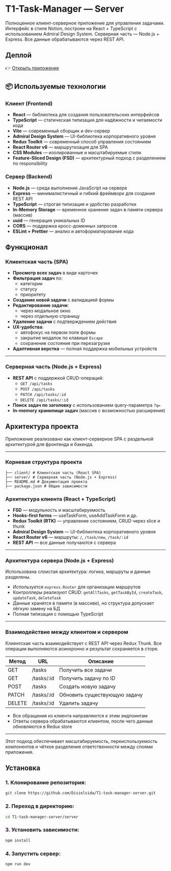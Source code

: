 # T1-Task-Manager — Server

Полноценное клиент-серверное приложение для управления задачами. Интерфейс в стиле Notion, построен на React + TypeScript с использованием Admiral Design System. 
Серверная часть — Node.js + Express. Все данные обрабатываются через REST API.

## Деплой

👉 [Открыть приложение](https://t1-task-manager.onrender.com)

## 📦 Используемые технологии

### Клиент (Frontend)
- **React** — библиотека для создания пользовательских интерфейсов
- **TypeScript** — статическая типизация для надёжности и читаемости кода
- **Vite** — современный сборщик и dev-сервер
- **Admiral Design System** — UI-библиотека корпоративного уровня
- **Redux Toolkit** — современный способ управления состоянием
- **React Router v6** — маршрутизация для SPA
- **CSS Modules** — изолированные и масштабируемые стили
- **Feature-Sliced Design (FSD)** — архитектурный подход с разделением по responsibility

### Сервер (Backend)
- **Node.js** — среда выполнения JavaScript на сервере
- **Express** — минималистичный и гибкий фреймворк для создания REST API
- **TypeScript** — строгая типизация и удобство разработки
- **In-Memory Storage** — временное хранение задач в памяти сервера (массив)
- **uuid** — генерация уникальных ID
- **CORS** — поддержка кросс-доменных запросов
- **ESLint + Prettier** — анализ и автоформатирование кода

## Функционал

###  Клиентская часть (SPA)

- **Просмотр всех задач** в виде карточек
- **Фильтрация задач** по:
  - категории
  - статусу
  - приоритету
- **Создание новой задачи** с валидацией формы
- **Редактирование задачи**:
  - через модальное окно
  - через отдельную страницу
- **Удаление задачи** с подтверждением действия
- **UX-удобства**:
  - автофокус на первом поле формы
  - закрытие модалок по клавише `Escape`
  - сохранение состояния при перезагрузке
- **Адаптивная верстка** — полная поддержка мобильных устройств

---

### Серверная часть (Node.js + Express)

- **REST API** с поддержкой CRUD-операций:
  - `GET /api/tasks`
  - `POST /api/tasks`
  - `PATCH /api/tasks/:id`
  - `DELETE /api/tasks/:id`
- **Поиск задач по заголовку** с использованием query-параметра `?q=`
- **In-memory хранилище задач** (массив с возможностью расширения)


## Архитектура проекта

Приложение реализовано как клиент-серверное SPA с раздельной архитектурой для фронтенда и бэкенда.

---



### Корневая структура проекта

```plaintext
├── client/ # Клиентская часть (React SPA)
├── server/ # Серверная часть (Node.js + Express)
├── README.md # Документация проекта
├── package.json # Общие зависимости
```
### Архитектура клиента (React + TypeScript)

- **FSD** — модульность и масштабируемость
- **Hooks-first forms** — useTaskForm, useAddTaskForm и др.
- **Redux Toolkit (RTK)** — управление состоянием, CRUD через slice и thunk
- **Admiral Design System** — UI-библиотека корпоративного уровня
- **React Router v6** — маршруты: `/`, `/task/new`, `/task/:id`
- **REST API** — все данные получаются с сервера

---

### Архитектура сервера (Node.js + Express)

Использована слоистая архитектура: логика, маршруты и данные разделены.

- Используется `express.Router` для организации маршрутов
- Контроллеры реализуют CRUD: `getAllTasks`, `getTaskById`, `createTask`, `updateTask`, `deleteTask`
- Данные хранятся в памяти (в массиве), но структура допускает лёгкую замену на БД
- Полная типизация с помощью TypeScript

---

### Взаимодействие между клиентом и сервером

Клиентская часть взаимодействует с REST API через Redux Thunk. Все операции выполняются асинхронно и результат сохраняется в сторе.

| Метод  | URL            | Описание                        |
|--------|----------------|---------------------------------|
| GET    | /tasks         | Получить все задачи             |
| GET    | /tasks/:id     | Получить задачу по ID           |
| POST   | /tasks         | Создать новую задачу            |
| PATCH  | /tasks/:id     | Обновить существующую задачу    |
| DELETE | /tasks/:id     | Удалить задачу                  |

- Все обращения из клиента направляются к этим эндпоинтам
- Ответы сервера обрабатываются клиентом, после чего данные обновляются в Redux store

---

Этот подход обеспечивает масштабируемость, переиспользуемость компонентов и чёткое разделение ответственности между слоями приложения.


## Установка

### 1. Клонирование репозитория:
```bash
git clone https://github.com/Disielsida/T1-task-manager-server.git
```

### 2. Переход в директорию:
```bash
cd T1-task-manager-server/server
```

### 3. Установить зависимости:
```bash
npm install
```

### 4. Запустить сервер:
```bash
npm run dev
```